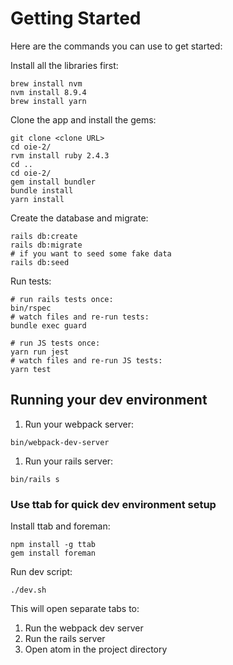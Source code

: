 # Getting Started

Here are the commands you can use to get started:

Install all the libraries first:
```
brew install nvm
nvm install 8.9.4
brew install yarn
```

Clone the app and install the gems:
```
git clone <clone URL>
cd oie-2/
rvm install ruby 2.4.3
cd ..
cd oie-2/
gem install bundler
bundle install
yarn install
```

Create the database and migrate:

```
rails db:create
rails db:migrate
# if you want to seed some fake data
rails db:seed
```

Run tests:

```
# run rails tests once:
bin/rspec
# watch files and re-run tests:
bundle exec guard

# run JS tests once:
yarn run jest
# watch files and re-run JS tests:
yarn test
```

## Running your dev environment

1. Run your webpack server:
```
bin/webpack-dev-server
```
1. Run your rails server:
```
bin/rails s
```

### Use ttab for quick dev environment setup

Install ttab and foreman:
```
npm install -g ttab
gem install foreman
```

Run dev script:
```
./dev.sh
```
This will open separate tabs to:
  1. Run the webpack dev server
  1. Run the rails server
  1. Open atom in the project directory
